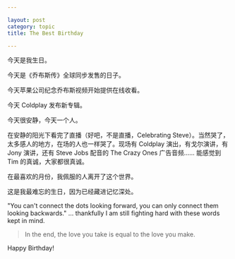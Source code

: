 ```yaml
---

layout: post
category: topic
title: The Best Birthday

---
```


今天是我生日。

今天是《乔布斯传》全球同步发售的日子。

今天苹果公司纪念乔布斯视频开始提供在线收看。

今天 Coldplay 发布新专辑。

今天很安静，今天一个人。

在安静的阳光下看完了直播（好吧，不是直播，Celebrating Steve）。当然哭了，太多感人的地方，在场的人也一样哭了。现场有 Coldplay 演出，有戈尔演讲，有 Jony 演讲，还有 Steve Jobs 配音的 The Crazy Ones 广告音频...... 能感觉到 Tim 的真诚，大家都很真诚。

在最喜欢的月份，我佩服的人离开了这个世界。

这是我最难忘的生日，因为已经藏进记忆深处。

"You can't connect the dots looking forward, you can only connect them looking backwards." ... thankfully I am still fighting hard with these words kept in mind.

> In the end, the love you take is equal to the love you make.

Happy Birthday!